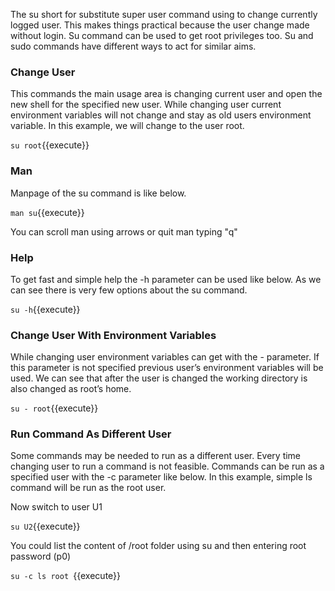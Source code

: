 The su short for substitute super user command using to change currently logged user.  This makes things practical because the user change made without login. Su command can be used to get root privileges too. Su and sudo commands have different ways to act for similar aims.

### Change User

This commands the main usage area is changing current user and open the new shell for the specified new user. While changing user current environment variables will not change and stay as old users environment variable. In this example, we will change to the user root.

`su root`{{execute}} 


### Man

Manpage of the su command is like below.

`man su`{{execute}}

You can scroll man using arrows or quit man typing "q"

### Help

To get fast and simple help the -h parameter can be used like below. As we can see there is very few options about the su command.

`su -h`{{execute}} 

### Change User With Environment Variables

While changing user environment variables can get with the - parameter. If this parameter is not specified previous user’s environment variables will be used. We can see that after the user is changed the working directory is also changed as root’s home.

`su - root`{{execute}} 


### Run Command As Different User

Some commands may be needed to run as a different user. Every time changing user to run a command is not feasible. Commands can be run as a specified user with the -c parameter like below. In this example, simple ls command will be run as the root user.

Now switch to user U1

`su U2`{{execute}}

You could list the content of /root folder using su and then entering root password (p0)

`su -c ls root `{{execute}} 










